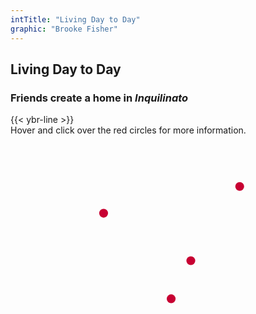 ```yaml
---
intTitle: "Living Day to Day"
graphic: "Brooke Fisher"
---
```

<section class="interactive">
    <h2 class="interactive__title">
      Living Day to Day
    </h2>
    <h3 class="interactive__subhead">
      Friends create a home in <em>Inquilinato</em>
    </h3>
    {{< ybr-line >}}
    <div class="interactive__instructions">
      Hover and click over the red circles for more information.
    </div>
  <div class="interactive__image interactive__body">
    <svg id="interactive__svg" xmlns="http://www.w3.org/2000/svg" xmlns:xlink="http://www.w3.org/1999/xlink"
      viewBox="0 0 1154 758">
      <defs>
        <style>
          svg#interactive__svg {
            background-image: url("assets/photo-interactive.jpg");
            background-size: 100% 100%;
            background-repeat: no-repeat;
            max-width: 900px;
            width: 90%;
          }
          polygon {
            fill: transparent;
            cursor: pointer;
            transition: fill 0.2s
          }
          g circle {
            cursor: pointer;
          }
          g circle:hover {
            fill: #333;
          }
        </style>
      </defs>
      <g>
        <title>Floor</title>
        <polygon id="floor" class="cls-1"
          points="625 755 695 754 695 744 691 730 692 709 696 699 690 682 690 669 688 663 678 653 671 626 660 620 660 609 661 592 661 583 651 589 643 598 637 605 633 614 623 622 616 625 606 626 595 623 586 614 587 605 598 593 605 584 611 576 618 576 624 568 623 554 630 507 623 496 613 489 607 498 604 504 607 513 607 520 600 522 574 532 560 539 593 653 604 657 619 656 625 672 632 693 638 720 630 729 635 740 625 755" />
      </g>
      <g>
        <title>Wall</title>
        <polygon id="wall" class="cls-1"
          points="156 753 0 758 0 0 1152 0 1154 677 1139 660 1135 642 1130 632 1108 610 1113 586 1113 574 1114 559 1120 546 1127 531 1125 519 1112 510 1100 495 1095 479 1085 464 1063 458 1045 467 1026 484 1014 493 995 500 982 503 975 490 966 473 961 464 950 460 953 442 954 427 963 412 967 401 969 394 960 387 949 384 941 380 929 378 922 375 915 370 929 359 931 352 932 345 934 332 935 307 927 294 900 287 886 289 869 302 858 320 851 332 849 349 843 336 836 324 829 316 822 311 817 292 813 274 803 263 785 265 783 271 771 271 771 261 764 264 759 257 743 255 726 263 705 269 696 272 693 244 689 217 682 204 669 195 660 186 657 175 663 156 653 130 641 121 619 125 609 135 604 149 594 141 584 147 578 163 574 170 557 188 539 209 527 226 536 233 569 228 591 224 597 221 598 240 592 256 596 266 599 279 597 287 581 290 572 301 557 303 538 304 522 299 512 301 500 317 492 329 480 343 467 325 455 310 449 301 441 292 427 298 420 291 411 287 399 287 393 282 380 283 377 271 365 269 358 250 364 235 366 226 357 217 346 210 339 202 332 197 327 193 319 197 311 205 299 184 294 162 292 146 285 137 271 138 258 138 244 140 236 146 226 152 214 159 211 167 217 184 235 250 233 268 239 289 240 295 234 300 239 311 240 320 217 308 190 309 170 316 140 333 132 337 127 330 117 326 99 339 91 352 88 367 97 378 103 381 99 389 93 400 85 405 94 411 101 428 105 443 112 453 114 460 101 469 89 491 79 520 79 533 83 596 102 640 125 668 136 697 148 729 156 753" />
      </g>
      <g>
        <title>Bed</title>
        <polygon id="bed" class="cls-1"
          points="754 755 806 749 822 750 850 749 875 753 923 755 972 751 1011 741 1050 728 1091 718 1112 709 1135 694 1144 681 1138 650 1130 632 1115 616 1092 593 1080 583 981 495 950 460 940 471 920 506 912 535 919 570 924 597 934 640 940 673 931 744 877 741 884 673 881 652 860 629 844 608 832 600 806 605 792 614 771 627 750 639 740 656 735 682 729 714 726 724 679 633 696 586 720 565 737 557 761 542 782 526 793 487 800 449 805 427 807 417 797 422 788 449 781 456 767 461 756 451 749 436 760 439 770 430 783 404 789 388 808 355 817 345 829 346 849 349 828 320 822 311 805 330 787 337 768 342 757 347 748 347 754 364 748 373 739 375 740 386 744 402 741 422 740 450 731 462 717 470 703 480 683 497 670 515 664 540 655 585 678 657 688 663 692 695 690 713 691 730 700 747 702 754 754 755" />
      </g>
      <g>
        <title>Bags</title>
        <polygon id="bags" class="cls-1"
          points="214 159 230 155 241 146 250 143 260 144 275 142 287 144 294 162 293 180 302 197 311 210 323 202 342 212 351 224 360 224 364 235 354 250 365 269 377 271 381 296 385 286 399 287 411 287 420 291 429 313 436 304 432 296 449 301 454 315 475 340 482 347 492 329 500 317 512 305 522 299 533 303 552 307 572 301 551 324 547 342 539 350 541 370 541 404 535 427 512 425 499 423 488 424 481 439 451 450 429 450 416 421 409 402 401 392 389 384 382 379 380 372 372 372 353 367 327 355 304 353 288 356 274 361 267 346 261 337 254 330 245 299 234 259 238 246 230 228 221 192 216 178 211 167 214 159" />
      </g>
      <g id="dot-wall">
        <circle fill="#C70032" cx="933" cy="208" r="18"/>
      </g>
      <g id="dot-bags">
        <circle fill="#C70032" cx="379" cy="317" r="18"/>
      </g>
      <g id="dot-floor">
        <circle fill="#C70032" cx="654" cy="665" r="18"/>
      </g>
      <g id="dot-bed">
        <circle fill="#C70032" cx="734" cy="510" r="18"/>
      </g>
    </svg>
    <div class="hidden" id="room__info"></div>
  </div>
</section>

<script>
  var floor = document.getElementById('floor');
  var bed = document.getElementById('bed');
  var wall = document.getElementById('wall');
  var bags = document.getElementById('bags');
  var floorCircle = document.getElementById('dot-floor');
  var bedCircle = document.getElementById('dot-bed');
  var wallCircle = document.getElementById('dot-wall');
  var bagsCircle = document.getElementById('dot-bags');
  var infoBox = document.getElementById('room__info');

  
  /**
   * Puts a red overlay onto parts of the image when hovered
   * @params {object} picSection 
  */
  function hoverRed(picSection) {
    picSection.style.fill = "rgba(199, 0, 50, 0.36)";
  }

  function stopHover(picSection) {
    picSection.style.fill = "rgba(199, 0, 50, 0)";
  }

  floorCircle.onmouseenter = function () { hoverRed(floor) };

  floorCircle.onmouseleave = function () { stopHover(floor) };

  wallCircle.onmouseenter = function () { hoverRed(wall) };

  wallCircle.onmouseleave = function () { stopHover(wall) };

  bagsCircle.onmouseenter = function () { hoverRed(bags) };

  bagsCircle.onmouseleave = function () { stopHover(bags) };

  bedCircle.onmouseenter = function () { hoverRed(bed) };

  bedCircle.onmouseleave = function () { stopHover(bed) };

  // On click, the infomration appears
  floorCircle.onclick = function () {
    var html = '';
    html += '<p>Many Venezuelans rent out <em>Inquilinato</em>, or daily rooms, to sleep in. Rooms cost an average of $10 USD per day. Even though one room averages just 2 meters by 2 meters (43 square feet), it usually houses multiple families at a time</p>';
    if (infoBox.innerHTML != html) {
      infoBox.innerHTML = html;
    } else {
      infoBox.classList.toggle('hidden');
    }
  }

  bedCircle.onclick = function () {
    var html = '';
    html += '<p>Each room has one bed, so at night, the friends pull out rollaway beds to sleep on. It is common to develop bed sores and rashes from sleeping in such tight quarters.</p>';
    if (infoBox.innerHTML != html) {
      infoBox.innerHTML = html;
    } else {
      infoBox.classList.toggle('hidden');
    }
  }

  bagsCircle.onclick = function () {
    var html = '';
    html += '<p>Venezuelans crossing over the border by foot leave with the clothes on their back and the few items they can stuff into a handful of suitcases, backpacks or duffel bags.</p>';
    if (infoBox.innerHTML != html) {
      infoBox.innerHTML = html;
    } else {
      infoBox.classList.toggle('hidden');
    }
  }

  wallCircle.onclick = function () {
    var html = '';
    html += '<p>There are no windows in this tiny room, which is part of a hall-style dorm. The only entertainment is a small TV atop a dresser which everyone in the room shares.</p>';
    if (infoBox.innerHTML != html) {
      infoBox.innerHTML = html;
    } else {
      infoBox.classList.toggle('hidden');
    }
  }
</script>